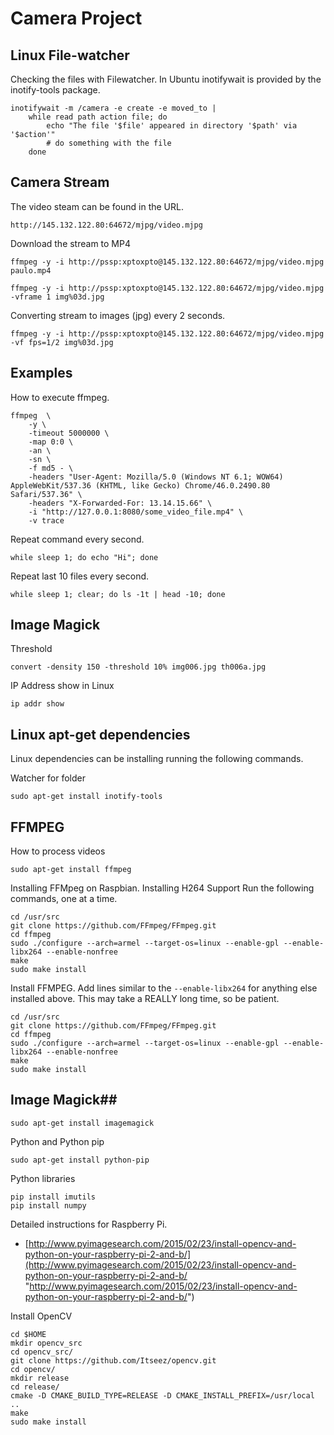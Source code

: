 # Camera Project


## Linux File-watcher

Checking the files with Filewatcher.
In Ubuntu inotifywait is provided by the inotify-tools package.


	inotifywait -m /camera -e create -e moved_to |
		while read path action file; do
			echo "The file '$file' appeared in directory '$path' via '$action'"
			# do something with the file
		done

## Camera Stream

The video steam can be found in the URL.
 
	http://145.132.122.80:64672/mjpg/video.mjpg

Download the stream to MP4

	ffmpeg -y -i http://pssp:xptoxpto@145.132.122.80:64672/mjpg/video.mjpg  paulo.mp4

	ffmpeg -y -i http://pssp:xptoxpto@145.132.122.80:64672/mjpg/video.mjpg -vframe 1 img%03d.jpg 


Converting stream to images (jpg) every 2 seconds.

	ffmpeg -y -i http://pssp:xptoxpto@145.132.122.80:64672/mjpg/video.mjpg -vf fps=1/2 img%03d.jpg


## Examples

How to execute ffmpeg.

	ffmpeg  \
		-y \
		-timeout 5000000 \
		-map 0:0 \
		-an \
		-sn \
		-f md5 - \
		-headers "User-Agent: Mozilla/5.0 (Windows NT 6.1; WOW64) AppleWebKit/537.36 (KHTML, like Gecko) Chrome/46.0.2490.80 Safari/537.36" \
		-headers "X-Forwarded-For: 13.14.15.66" \
		-i "http://127.0.0.1:8080/some_video_file.mp4" \
		-v trace

Repeat command every second.

	while sleep 1; do echo "Hi"; done

Repeat last 10 files every second.

	while sleep 1; clear; do ls -1t | head -10; done


## Image Magick 

Threshold

	convert -density 150 -threshold 10% img006.jpg th006a.jpg

IP Address show in Linux 

	ip addr show


## Linux apt-get dependencies 

Linux dependencies can be installing running the following commands.

Watcher for folder

	sudo apt-get install inotify-tools


## FFMPEG ##

How to process videos

	sudo apt-get install ffmpeg 

Installing FFMpeg on Raspbian. Installing H264 Support
Run the following commands, one at a time.

	cd /usr/src
	git clone https://github.com/FFmpeg/FFmpeg.git
	cd ffmpeg
	sudo ./configure --arch=armel --target-os=linux --enable-gpl --enable-libx264 --enable-nonfree
	make
	sudo make install

Install FFMPEG. Add lines similar to the `--enable-libx264`  for anything else installed above. This may take a REALLY long time, so be patient.

	cd /usr/src
	git clone https://github.com/FFmpeg/FFmpeg.git
	cd ffmpeg
	sudo ./configure --arch=armel --target-os=linux --enable-gpl --enable-libx264 --enable-nonfree
	make
	sudo make install

## Image Magick##

	sudo apt-get install imagemagick

Python and Python pip

	sudo apt-get install python-pip

Python libraries 

	pip install imutils
	pip install numpy

Detailed instructions for Raspberry Pi.


- [http://www.pyimagesearch.com/2015/02/23/install-opencv-and-python-on-your-raspberry-pi-2-and-b/](http://www.pyimagesearch.com/2015/02/23/install-opencv-and-python-on-your-raspberry-pi-2-and-b/ "http://www.pyimagesearch.com/2015/02/23/install-opencv-and-python-on-your-raspberry-pi-2-and-b/")


Install OpenCV

	cd $HOME
	mkdir opencv_src
	cd opencv_src/
	git clone https://github.com/Itseez/opencv.git
	cd opencv/
	mkdir release
	cd release/
	cmake -D CMAKE_BUILD_TYPE=RELEASE -D CMAKE_INSTALL_PREFIX=/usr/local ..
	make
	sudo make install




